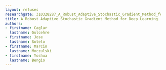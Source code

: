 ```yaml
---
layout: refuses
researchgate: 310328287_A_Robust_Adaptive_Stochastic_Gradient_Method_for_Deep_Learning
title: A Robust Adaptive Stochastic Gradient Method for Deep Learning
authors:
- firstname: Caglar
  lastname: Gulcehre
- firstname: Jose
  lastname: Sotelo
- firstname: Marcin
  lastname: Moczulski
- firstname: Yoshua
  lastname: Bengio
---
```

